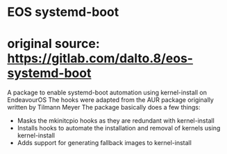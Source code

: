 # EOS systemd-boot
# original source: https://gitlab.com/dalto.8/eos-systemd-boot
A package to enable systemd-boot automation using kernel-install on EndeavourOS
The hooks were adapted from the AUR package originally written by Tilmann Meyer
The package basically does a few things:

* Masks the mkinitcpio hooks as they are redundant with kernel-install
* Installs hooks to automate the installation and removal of kernels using kernel-install
* Adds support for generating fallback images to kernel-install
